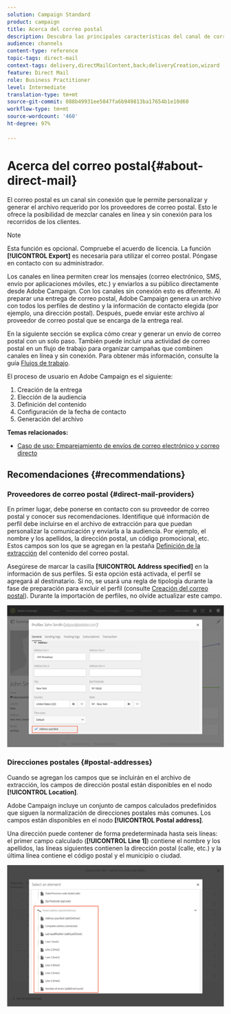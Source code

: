 ```yaml
---
solution: Campaign Standard
product: campaign
title: Acerca del correo postal
description: Descubra las principales características del canal de correo postal en Adobe Campaign.
audience: channels
content-type: reference
topic-tags: direct-mail
context-tags: delivery,directMailContent,back;deliveryCreation,wizard
feature: Direct Mail
role: Business Practitioner
level: Intermediate
translation-type: tm+mt
source-git-commit: 088b49931ee5047fa6b949813ba17654b1e10d60
workflow-type: tm+mt
source-wordcount: '460'
ht-degree: 97%

---
```



# Acerca del correo postal{#about-direct-mail}

El correo postal es un canal sin conexión que le permite personalizar y generar el archivo requerido por los proveedores de correo postal. Esto le ofrece la posibilidad de mezclar canales en línea y sin conexión para los recorridos de los clientes.

>[!NOTE]
>
>Esta función es opcional. Compruebe el acuerdo de licencia. La función **[!UICONTROL Export]** es necesaria para utilizar el correo postal. Póngase en contacto con su administrador.

Los canales en línea permiten crear los mensajes (correo electrónico, SMS, envío por aplicaciones móviles, etc.) y enviarlos a su público directamente desde Adobe Campaign. Con los canales sin conexión esto es diferente. Al preparar una entrega de correo postal, Adobe Campaign genera un archivo con todos los perfiles de destino y la información de contacto elegida (por ejemplo, una dirección postal). Después, puede enviar este archivo al proveedor de correo postal que se encarga de la entrega real.

En la siguiente sección se explica cómo crear y generar un envío de correo postal con un solo paso. También puede incluir una actividad de correo postal en un flujo de trabajo para organizar campañas que combinen canales en línea y sin conexión. Para obtener más información, consulte la guía [Flujos de trabajo](../../automating/using/get-started-workflows.md).

El proceso de usuario en Adobe Campaign es el siguiente:

1. Creación de la entrega
1. Elección de la audiencia
1. Definición del contenido
1. Configuración de la fecha de contacto
1. Generación del archivo

**Temas relacionados:**

* [Caso de uso: Emparejamiento de envíos de correo electrónico y correo directo](../../automating/using/coupling-email-direct-mail.md)

## Recomendaciones {#recommendations}

### Proveedores de correo postal {#direct-mail-providers}

En primer lugar, debe ponerse en contacto con su proveedor de correo postal y conocer sus recomendaciones. Identifique qué información de perfil debe incluirse en el archivo de extracción para que puedan personalizar la comunicación y enviarla a la audiencia. Por ejemplo, el nombre y los apellidos, la dirección postal, un código promocional, etc. Estos campos son los que se agregan en la pestaña [Definición de la extracción](../../channels/using/defining-the-direct-mail-content.md#defining-the-extraction) del contenido del correo postal.

Asegúrese de marcar la casilla **[!UICONTROL Address specified]** en la información de sus perfiles. Si esta opción está activada, el perfil se agregará al destinatario. Si no, se usará una regla de tipología durante la fase de preparación para excluir el perfil (consulte [Creación del correo postal](../../channels/using/creating-the-direct-mail.md)). Durante la importación de perfiles, no olvide actualizar este campo.

![](assets/direct_mail_22.png)

### Direcciones postales {#postal-addresses}

Cuando se agregan los campos que se incluirán en el archivo de extracción, los campos de dirección postal están disponibles en el nodo **[!UICONTROL Location]**.

Adobe Campaign incluye un conjunto de campos calculados predefinidos que siguen la normalización de direcciones postales más comunes. Los campos están disponibles en el nodo **[!UICONTROL Postal address]**.

Una dirección puede contener de forma predeterminada hasta seis líneas: el primer campo calculado (**[!UICONTROL Line 1]**) contiene el nombre y los apellidos, las líneas siguientes contienen la dirección postal (calle, etc.) y la última línea contiene el código postal y el municipio o ciudad.

![](assets/direct_mail_23.png)

